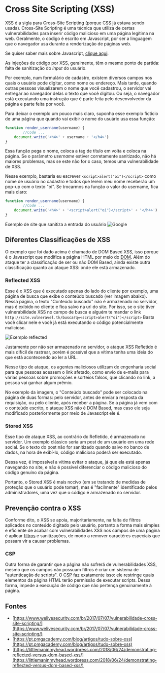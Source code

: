 # Cross Site Scripting \(XSS\)

XSS é a sigla para Cross-Site Scripting \(porque CSS já estava sendo usada\). Cross-Site Scripting é uma técnica que utiliza de certas vulnerabilidades para inserir código malicioso em uma página legítima na web. Geralmente, o código é escrito em Javascript, por ser a linguagem que o navegador usa durante a renderização de páginas web.

Se quiser saber mais sobre Javascript, [clique aqui](javascript.md).

As injeções de código por XSS, geralmente, têm o mesmo ponto de partida: falta de sanitização do _input_ do usuário.

Por exemplo, num formulário de cadastro, existem diversos campos nos quais o usuário pode digitar, como nome ou endereço. Mais tarde, quando outras pessoas visualizarem o nome que você cadastrou, o servidor vai entregar ao navegador delas o texto que você digitou. Ou seja, o navegador está executando uma instrução que é parte feita pelo desenvolvedor da página e parte feita por você.

Para deixar o exemplo um pouco mais claro, suponha esse exemplo fictício de uma página que quando vai exibir o nome do usuário usa essa função:

```javascript
function render_username(username) {
        //Code ...
    document.write('<h4>' + username + '</h4>')
}
```

Essa função pega o nome, coloca a tag de título em volta e coloca na página. Se o parâmetro _username_ estiver corretamente sanitizado, não há maiores problemas, mas se este não for o caso, temos uma vulnerabilidade de XSS.

Nesse exemplo, bastaria eu escrever `<script>alert("oi")</script>` como nome de usuário no cadastro e todos que lerem meu nome receberão um pop-up com o texto "oi". Se trocarmos na função o valor do username, fica mais claro:

```javascript
function render_username(username) {
        //Code ...
    document.write('<h4>' + '<script>alert("oi")</script>' + '</h4>')
}
```

Exemplo de site que sanitiza a entrada do usuário ![Google](https://i.imgur.com/EUT6AGI.png)

## Diferentes Classificações de XSS

O exemplo que foi dado acima é chamado de DOM Based XSS, isso porque é o Javascript que modifica a página HTML por meio do [DOM](https://developer.mozilla.org/en-US/docs/Web/API/Document_Object_Model/Introduction). Além do ataque ter a classificação de ser ou não DOM Based, ainda existe outra classificação quanto ao ataque XSS: onde ele está armazenado.

### Reflected XSS

Esse é o XSS que é executado apenas do lado do cliente por exemplo, uma página de busca que exibe o conteúdo buscado \(ver imagem abaixo\). Nessa página, o texto "Conteúdo buscado" não é armazenado no servidor, mas é exibido no cliente e fica salvo na url do site. Por isso, se o site tiver vulnerabilidade XSS no campo de busca e alguém te mandar o link `http://site.vulneravel.tk/busca?q=<script>alert("oi")</script>` Basta você clicar nele e você já está executando o código potencialmente malicioso.

![Exemplo reflected](https://i.imgur.com/isfD885.png)

Justamente por não ser armazenado no servidor, o ataque XSS Refletido é mais difícil de rastrear, porém é possível que a vítima tenha uma ideia do que está acontecendo ao ler a URL.

Nesse tipo de ataque, os agentes maliciosos utilizam de engenharia social para que pessoas acessem o link afetado, como envio de e-mails para várias pessoas sobre promoções e sorteios falsos, que clicando no link, a pessoa vai ganhar algum prêmio. 

No exemplo da imagem, o "Conteúdo buscado" pode ser colocado na página de duas formas: pelo servidor, antes de enviar a resposta da requisição, ou pelo cliente, após receber a página. Se a página já vem com o conteúdo escrito, o ataque XSS não é DOM Based, mas caso ele seja modificado posteriormente por meio de Javascript ele é.

### Stored XSS

Esse tipo de ataque XSS, ao contrário do Refletido, é armazenado no servidor. Um exemplo clássico seria um post de um usuário em uma rede social. Se o texto do post não for sanitizado quando salvo no banco de dados, na hora de exibí-lo, código malicioso poderá ser executado.

Dessa vez, é impossível a vítima evitar o ataque, já que ela está apenas navegando no site, e não é possível diferenciar o código malicioso do código genuíno da página.

Portanto, o Stored XSS é mais nocivo \(em se tratando de medidas de proteção que o usuário pode tomar\), mas é "facilmente" identificado pelos administradores, uma vez que o código é armazenado no servidor.

## Prevenção contra o XSS

Conforme dito, o XSS se apoia, majoritariamente, na falta de filtros aplicados no conteúdo digitado pelo usuário, portanto a forma mais simples e eficiente de acabar com vulnerabilidades XSS nos campos de uma página é aplicar [filtros](http://htmlpurifier.org/comparison#striptags) e sanitizações, de modo a remover caractéres especiais que possam vir a causar problemas.

### CSP

Outra forma de garantir que a página não sofrerá de vulnerabilidades XSS, mesmo que os campos não possuam filtros é criar um sistema de "autenticação de scripts". O [CSP](https://owasp.org/www-community/attacks/Content_Security_Policy) faz exatamente isso: ele restringe quais elementos da página HTML terão permissão de executar scripts. Dessa forma, impede a execução de código que não pertença genuinamente à página.

## Fontes

* [https://www.welivesecurity.com/br/2017/07/07/vulnerabilidade-cross-site-scripting/](https://www.welivesecurity.com/br/2017/07/07/vulnerabilidade-cross-site-scripting/)
* [https://pt.pmgacademy.com/blog/artigos/tudo-sobre-xss](https://pt.pmgacademy.com/blog/artigos/tudo-sobre-xss)
* [https://littlemaninmyhead.wordpress.com/2018/06/24/demonstrating-reflected-versus-dom-based-xss/](https://littlemaninmyhead.wordpress.com/2018/06/24/demonstrating-reflected-versus-dom-based-xss/)


